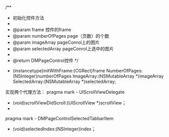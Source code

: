 /**
 *  初始化控件方法
 *
 *  @param frame         控件的frame
 *  @param numberOfPages page（页数）的个数
 *  @param imageArray    pageConrol上的图片
 *  @param selectedArray pageConrol上选中的图片
 *
 *  @return DMPageControl控件
 */
- (instancetype)initWithFrame:(CGRect)frame NumberOfPages:(NSInteger)numberOfPages ImageArray:(NSMutableArray *)imageArray SelectedArray:(NSMutableArray *)selectedArray;


实现两个代理方法：
pragma mark - UIScrollViewDelegate
- (void)scrollViewDidScroll:(UIScrollView *)scrollView；
- 
pragma mark - DMPageControlSelectedTabbarItem
- (void)selectedIndex:(NSInteger)index；
